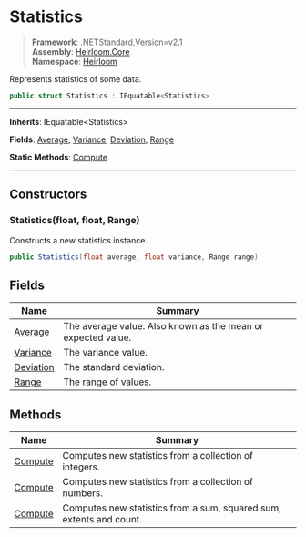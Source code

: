 # Statistics

> **Framework**: .NETStandard,Version=v2.1  
> **Assembly**: [Heirloom.Core][0]  
> **Namespace**: [Heirloom][0]  

Represents statistics of some data.

```cs
public struct Statistics : IEquatable<Statistics>
```

--------------------------------------------------------------------------------

**Inherits**: IEquatable\<Statistics>

**Fields**: [Average][1], [Variance][2], [Deviation][3], [Range][4]

**Static Methods**: [Compute][5]

--------------------------------------------------------------------------------

## Constructors

### Statistics(float, float, Range)

Constructs a new statistics instance.

```cs
public Statistics(float average, float variance, Range range)
```

## Fields

| Name           | Summary                                                      |
|----------------|--------------------------------------------------------------|
| [Average][1]   | The average value. Also known as the mean or expected value. |
| [Variance][2]  | The variance value.                                          |
| [Deviation][3] | The standard deviation.                                      |
| [Range][4]     | The range of values.                                         |

## Methods

| Name         | Summary                                                             |
|--------------|---------------------------------------------------------------------|
| [Compute][5] | Computes new statistics from a collection of integers.              |
| [Compute][5] | Computes new statistics from a collection of numbers.               |
| [Compute][5] | Computes new statistics from a sum, squared sum, extents and count. |

[0]: ..\Heirloom.Core.md
[1]: Heirloom.Statistics.Average.md
[2]: Heirloom.Statistics.Variance.md
[3]: Heirloom.Statistics.Deviation.md
[4]: Heirloom.Statistics.Range.md
[5]: Heirloom.Statistics.Compute.md
